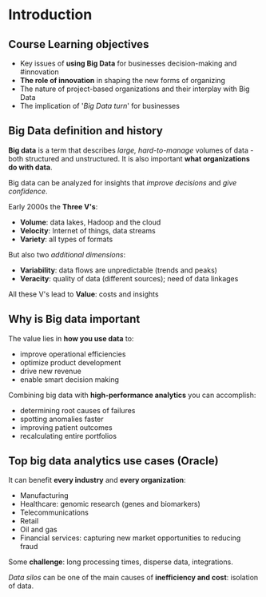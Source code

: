 # Introduction

## Course Learning objectives

- Key issues of **using Big Data** for businesses decision-making and #innovation
- **The role of innovation** in shaping the new forms of organizing
- The nature of project-based organizations and their interplay with Big Data
- The implication of '*Big Data turn*' for businesses

## Big Data definition and history

**Big data** is a term that describes *large, hard-to-manage* volumes of data - both structured and unstructured. It is also important **what organizations do with data**.

Big data can be analyzed for insights that *improve decisions* and *give confidence*.

Early 2000s the **Three V's**:
- **Volume**: data lakes, Hadoop and the cloud
- **Velocity**: Internet of things, data streams
- **Variety**: all types of formats

But also two *additional dimensions*:

- **Variability**: data flows are unpredictable (trends and peaks)
- **Veracity**: quality of data (different sources); need of data linkages

All these V's lead to **Value**: costs and insights

## Why is Big data important

The value lies in **how you use data** to:
- improve operational efficiencies
- optimize product development
- drive new revenue
- enable smart decision making

Combining big data with **high-performance analytics** you can accomplish:
- determining root causes of failures
- spotting anomalies faster
- improving patient outcomes
- recalculating entire portfolios

## Top big data analytics use cases (Oracle)

It can benefit **every industry** and **every organization**:
- Manufacturing
- Healthcare: genomic research (genes and biomarkers)
- Telecommunications
- Retail
- Oil and gas
- Financial services: capturing new market opportunities to reducing fraud

Some **challenge**: long processing times, disperse data, integrations.

*Data silos* can be one of the main causes of **inefficiency and cost**: isolation of data.

